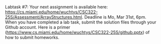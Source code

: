 Labtask #7: Your next assignment is available here: https://cs.miami.edu/home/wuchtys/CSC322-25S/Assessment/ArrayStructures.html. Deadline is Mo, Mar 31st, 6pm. When you have completed a lab task, submit the solution files through your Github account. Here is a primer (https://www.cs.miami.edu/home/wuchtys/CSC322-25S/github.pptx) of how to submit homeworks.
